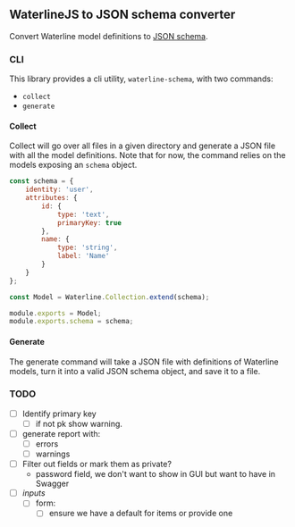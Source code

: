 ## WaterlineJS to JSON schema converter

Convert Waterline model definitions to [JSON schema][js].

### CLI
This library provides a cli utility, `waterline-schema`, with two commands:

* `collect `
* `generate`

#### Collect
Collect will go over all files in a given directory and generate a JSON file with all the model definitions. Note that for now, the command relies on the models exposing an `schema` object.

```js
const schema = {
    identity: 'user',
    attributes: {
        id: {
            type: 'text',
            primaryKey: true
        },
        name: {
            type: 'string',
            label: 'Name'
        }
    }
};

const Model = Waterline.Collection.extend(schema);

module.exports = Model;
module.exports.schema = schema;
```

#### Generate
The generate command will take a JSON file with definitions of Waterline models, turn it into a valid JSON schema object, and save it to a file.


### TODO

- [ ] Identify primary key
    - [ ] if not pk show warning.
- [ ] generate report with:
    - [ ] errors
    - [ ] warnings
- [ ] Filter out fields or mark them as private?
    - password field, we don't want to show in GUI but want to have in Swagger
- [ ] _inputs_
    - [ ] form:
        - [ ] ensure we have a default for items or provide one

[js]:http://json-schema.org/


<!--
https://www.npmjs.com/package/json-schema-ref-parser

https://www.npmjs.com/package/json-schema-docs-generator
-->
